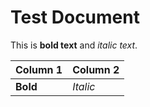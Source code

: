 # Test Document

This is **bold text** and *italic text*.

| Column 1 | Column 2 |
|----------|----------|
| **Bold** | *Italic* |
